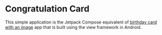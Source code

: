 # Congratulation Card

This simple application is the Jetpack Compose equivalent of [birthday card with an image](https://github.com/google-developer-training/android-basics-kotlin-birthday-card-with-image-app-solution) app that is built using the view framework in Android.
